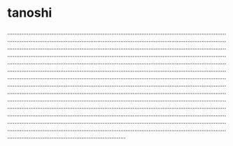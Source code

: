 # tanoshi
...........................................................................................................................................................................................................................................................................................................................................................................................................................................................................................................................................................................................................................................................................................................................................................................................................................................................................................................................................................................................................................................................................................................................................................................................................................................................................................................................................................................................................................................................................................................................................................................................................................................................................................................................................................................................................................................................................